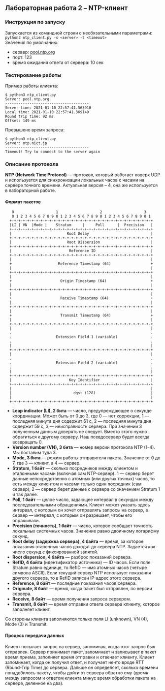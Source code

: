 ## Лабораторная работа 2 – NTP-клиент

### Инструкция по запуску
Запускается из командной строки с необязательными параметрами:  
`python3 ntp_client.py -s <server> -t <timeout>`  
Значения по умолчанию:
* сервер: [pool.ntp.org](https://www.ntppool.org/ru/)
* порт: 123
* время ожидания ответа от сервера: 10 сек


### Тестирование работы
Пример работы клиента:
```
$ python3 ntp_client.py                     
Server: pool.ntp.org
--------------------------------------
Server time: 2021-01-10 22:57:41.563910
Local time: 2021-01-10 22:57:41.369149
Round trip time: 92 ms
Offset: 149 ms
```

Превышено время запроса:
```
$ python3 ntp_client.py
Server: ntp.nict.jp
--------------------------------------
Timeout! Try to connect to the server again
```

### Описание протокола
**NTP (Network Time Protocol)** — протокол, который работает поверх UDP и используется для синхронизации локальных часов с часами на сервере точного времени. Актуальная версия – 4, она же используется в лабораторной работе.

#### Формат пакетов

       0                   1                   2                   3
       0 1 2 3 4 5 6 7 8 9 0 1 2 3 4 5 6 7 8 9 0 1 2 3 4 5 6 7 8 9 0 1
      +-+-+-+-+-+-+-+-+-+-+-+-+-+-+-+-+-+-+-+-+-+-+-+-+-+-+-+-+-+-+-+-+
      |LI | VN  |Mode |    Stratum     |     Poll      |  Precision   |
      +-+-+-+-+-+-+-+-+-+-+-+-+-+-+-+-+-+-+-+-+-+-+-+-+-+-+-+-+-+-+-+-+
      |                         Root Delay                            |
      +-+-+-+-+-+-+-+-+-+-+-+-+-+-+-+-+-+-+-+-+-+-+-+-+-+-+-+-+-+-+-+-+
      |                         Root Dispersion                       |
      +-+-+-+-+-+-+-+-+-+-+-+-+-+-+-+-+-+-+-+-+-+-+-+-+-+-+-+-+-+-+-+-+
      |                          Reference ID                         |
      +-+-+-+-+-+-+-+-+-+-+-+-+-+-+-+-+-+-+-+-+-+-+-+-+-+-+-+-+-+-+-+-+
      |                                                               |
      +                     Reference Timestamp (64)                  +
      |                                                               |
      +-+-+-+-+-+-+-+-+-+-+-+-+-+-+-+-+-+-+-+-+-+-+-+-+-+-+-+-+-+-+-+-+
      |                                                               |
      +                      Origin Timestamp (64)                    +
      |                                                               |
      +-+-+-+-+-+-+-+-+-+-+-+-+-+-+-+-+-+-+-+-+-+-+-+-+-+-+-+-+-+-+-+-+
      |                                                               |
      +                      Receive Timestamp (64)                   +
      |                                                               |
      +-+-+-+-+-+-+-+-+-+-+-+-+-+-+-+-+-+-+-+-+-+-+-+-+-+-+-+-+-+-+-+-+
      |                                                               |
      +                      Transmit Timestamp (64)                  +
      |                                                               |
      +-+-+-+-+-+-+-+-+-+-+-+-+-+-+-+-+-+-+-+-+-+-+-+-+-+-+-+-+-+-+-+-+
      |                                                               |
      .                                                               .
      .                    Extension Field 1 (variable)               .
      .                                                               .
      |                                                               |
      +-+-+-+-+-+-+-+-+-+-+-+-+-+-+-+-+-+-+-+-+-+-+-+-+-+-+-+-+-+-+-+-+
      |                                                               |
      .                                                               .
      .                    Extension Field 2 (variable)               .
      .                                                               .
      |                                                               |
      +-+-+-+-+-+-+-+-+-+-+-+-+-+-+-+-+-+-+-+-+-+-+-+-+-+-+-+-+-+-+-+-+
      |                          Key Identifier                       |
      +-+-+-+-+-+-+-+-+-+-+-+-+-+-+-+-+-+-+-+-+-+-+-+-+-+-+-+-+-+-+-+-+
      |                                                               |
      |                            dgst (128)                         |
      |                                                               |
      +-+-+-+-+-+-+-+-+-+-+-+-+-+-+-+-+-+-+-+-+-+-+-+-+-+-+-+-+-+-+-+-+

* **Leap indicator (LI), 2 бита** — число, предупреждающее о секунде координации. Может быть от 0 до 3, где 0 — нет коррекции, 1 — последняя минута дня содержит 61 с, 2 — последняя минута дня содержит 59 с, 3 — неисправность сервера. При значении 3 полученным данным доверять не следует. Вместо этого нужно обратиться к другому серверу. Наш псевдосервер будет всегда возвращать 0.
* **Version number (VN), 3 бита** — номер версии протокола NTP (1–4). Мы поставим туда 3.
* **Mode, 3 бита** — режим работы отправителя пакета. Значение от 0 до 7, где 3 — клиент, а 4 — сервер.
* **Stratum, 1 байт** — сколько посредников между клиентом и эталонными часами (включая сам NTP-сервер). 1 — сервер берет данные непосредственно с атомных (или других точных) часов, то есть между клиентом и часами только один посредник (сам сервер); 2 — сервер берет данные с сервера со значением Stratum 1 и так далее.
* **Poll, 1 байт** — целое число, задающее интервал в секундах между последовательными обращениями. Клиент может указать здесь интервал, с которым он хочет отправлять запросы на сервер, а сервер — интервал, с которым он разрешает, чтобы его опрашивали.
* **Precision (точность), 1 байт** — число, которое сообщает точность локальных системных часов. Значение равно двоичному логарифму секунд.
* **Root delay (задержка сервера), 4 байта** — время, за которое показания эталонных часов доходят до сервера NTP. Задается как число секунд с фиксированной запятой.
* **Root dispersion, 4 байта** — разброс показаний сервера.
* **RefID, 4 байта** (идентификатор источника) — ID часов. Если поле Stratum равно единице, то RefID — имя атомных часов (четыре символа ASCII). Если текущий сервер NTP использует показания другого сервера, то в RefID записан IP-адрес этого сервера.
* **Reference, 8 байт** — последние показания часов сервера.
* **Originate, 8 байт** — время, когда пакет был отправлен, по версии сервера.
* **Receive, 8 байт** — время получения запроса сервером.
* **Transmit, 8 байт** — время отправки ответа сервера клиенту, которое заполняет клиент.

Со стороны клиента заполняются только поля LI (unknown), VN (4), Mode (3) и Transmit.


#### Процесс передачи данных
Клиент посылает запрос на сервер, запоминая, когда этот запрос был отправлен. Сервер принимает пакет, запоминает и записывает в пакет время приема, заполняет время отправки и отвечает клиенту. Клиент запоминает, когда он получил ответ, и получает нечто вроде RTT (Round-Trip Time) до сервера. Дальше он определяет, сколько времени понадобилось пакету, чтобы дойти от сервера обратно ему (время между запросом и ответом клиента минус время обработки пакета на сервере, деленное на два).